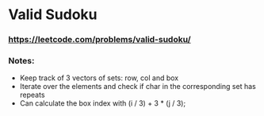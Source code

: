 # Valid Sudoku

### https://leetcode.com/problems/valid-sudoku/

### Notes:

* Keep track of 3 vectors of sets: row, col and box
* Iterate over the elements and check if char in the corresponding set has repeats
* Can calculate the box index with (i / 3) + 3 * (j / 3);